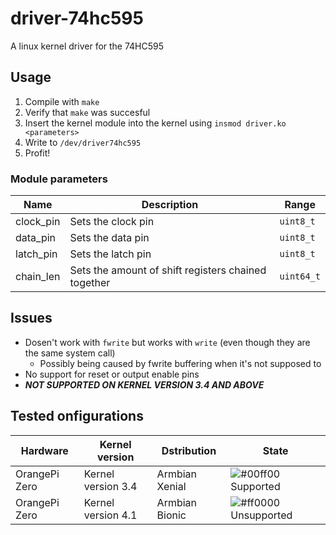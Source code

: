 # driver-74hc595

A linux kernel driver for the 74HC595

## Usage

1. Compile with `make`
2. Verify that `make` was succesful
3. Insert the kernel module into the kernel using `insmod driver.ko <parameters>`
4. Write to `/dev/driver74hc595`
5. Profit!

### Module parameters
Name      | Description                                         | Range
----------|-----------------------------------------------------|--------------
clock_pin | Sets the clock pin                                  | `uint8_t`
data_pin  | Sets the data pin                                   | `uint8_t`
latch_pin | Sets the latch pin                                  | `uint8_t`
chain_len | Sets the amount of shift registers chained together | `uint64_t`

## Issues

 - Dosen't work with `fwrite` but works with `write` (even though they are the same system call)
   - Possibly being caused by fwrite buffering when it's not supposed to
 - No support for reset or output enable pins
 - ***NOT SUPPORTED ON KERNEL VERSION 3.4 AND ABOVE***
 
## Tested onfigurations
Hardware | Kernel version | Dstribution | State
---------|----------------|-------------|------
OrangePi Zero | Kernel version 3.4 | Armbian Xenial | ![#00ff00](https://placehold.it/15/00ff00/000000?text=+) Supported
OrangePi Zero | Kernel version 4.1 | Armbian Bionic | ![#ff0000](https://placehold.it/15/ff0000/000000?text=+) Unsupported
